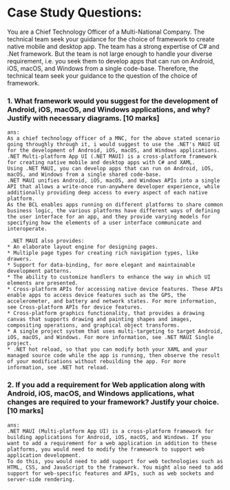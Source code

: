 # Case Study Questions:
You are a Chief Technology Officer of a Multi-National Company. The technical team seek your guidance for the choice of framework to create native mobile and desktop app. The team has a strong expertise of C# and .Net framework. But the team is not large enough to handle your diverse requirement, i.e. you seek them to develop apps that can run on Android, iOS, macOS, and Windows from a single  code-base. Therefore, the technical team seek your guidance to the question of the choice of framework.

### 1. What framework would you suggest for the development of Android, iOS, macOS, and Windows applications, and why? Justify with necessary diagrams. [10 marks] 

    ans:
    As a chief technology officer of a MNC, for the above stated scenario going throughly through it, i would suggest to use the .NET's MAUI UI for the development of Android, iOS, macOS, and Windows applications.   
    .NET Multi-platform App UI (.NET MAUI) is a cross-platform framework for creating native mobile and desktop apps with C# and XAML.
    Using .NET MAUI, you can develop apps that can run on Android, iOS, macOS, and Windows from a single shared code-base. 
    .NET MAUI unifies Android, iOS, macOS, and Windows APIs into a single API that allows a write-once run-anywhere developer experience, while additionally providing deep access to every aspect of each native platform.                              
    As the BCL enables apps running on different platforms to share common business logic, the various platforms have different ways of defining the user interface for an app, and they provide varying models for specifying how the elements of a user interface communicate and interoperate.

     .NET MAUI also provides:
    * An elaborate layout engine for designing pages.
    * Multiple page types for creating rich navigation types, like drawers.
    * Support for data-binding, for more elegant and maintainable development patterns.
    * The ability to customize handlers to enhance the way in which UI elements are presented.
    * Cross-platform APIs for accessing native device features. These APIs enable apps to access device features such as the GPS, the accelerometer, and battery and network states. For more information, see Cross-platform APIs for device features.
    * Cross-platform graphics functionality, that provides a drawing canvas that supports drawing and painting shapes and images, compositing operations, and graphical object transforms.
    * A single project system that uses multi-targeting to target Android, iOS, macOS, and Windows. For more information, see .NET MAUI Single project.
    * .NET hot reload, so that you can modify both your XAML and your managed source code while the app is running, then observe the result of your modifications without rebuilding the app. For more information, see .NET hot reload. 

### 2. If you add a requirement for Web application along with Android, iOS, macOS, and Windows applications, what changes are required to your framework? Justify your choice. [10 marks]
    ans:
    .NET MAUI (Multi-platform App UI) is a cross-platform framework for building applications for Android, iOS, macOS, and Windows. If you want to add a requirement for a web application in addition to these platforms, you would need to modify the framework to support web application development.
    To do this, you would need to add support for web technologies such as HTML, CSS, and JavaScript to the framework. You might also need to add support for web-specific features and APIs, such as web sockets and server-side rendering.

